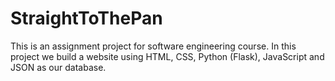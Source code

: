 # StraightToThePan
This is an assignment project for software engineering course. In this project we build a website using HTML, CSS, Python (Flask), JavaScript and JSON as our database.
